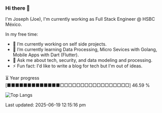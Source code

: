 ### Hi there 👋

I'm Joseph (Joe), I'm currently working as Full Stack Engineer @ HSBC México.

In my free time:

- 🔭 I’m currently working on self side projects.
- 🌱 I’m currently learning Data Processing, Micro Sevices with Golang, Mobile Apps with Dart (Flutter).
- 💬 Ask me about tech, security, and data modeling and processing.
- ⚡ Fun fact: I'd like to write a blog for tech but I'm out of ideas.

⏳ Year progress  [■■■■■■■■■■■■■□□□□□□□□□□□□□□□□□]  46.59 %

![Top Langs](https://github-readme-stats.vercel.app/api/top-langs/?username=joseph-sx&layout=compact&langs_count=10&theme=dark&hide=html,css)



Last updated: 2025-06-19 12:15:16 pm